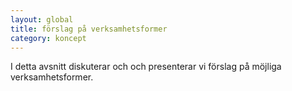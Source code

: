 ---layout: globaltitle: förslag på verksamhetsformercategory: koncept---

I detta avsnitt diskuterar och och presenterar vi förslag på möjliga verksamhetsformer.